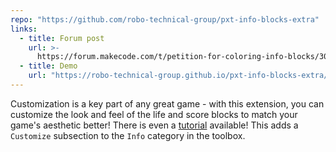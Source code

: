 ```yaml
---
repo: "https://github.com/robo-technical-group/pxt-info-blocks-extra"
links:
  - title: Forum post
    url: >-
      https://forum.makecode.com/t/petition-for-coloring-info-blocks/30460/4?u=unsignedarduino
  - title: Demo
    url: "https://robo-technical-group.github.io/pxt-info-blocks-extra/"
---
```


Customization is a key part of any great game - with this extension, you can customize the look and feel of the life and score blocks to match your game's aesthetic better! There is even a [tutorial](https://arcade.makecode.com) available! This adds a `Customize` subsection to the `Info` category in the toolbox.
